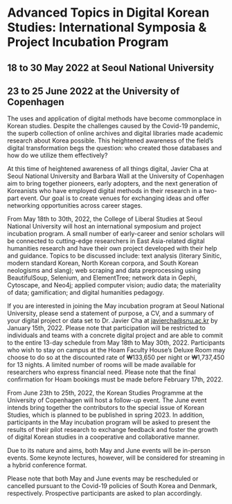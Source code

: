 # Advanced Topics in Digital Korean Studies: International Symposia & Project Incubation Program
## 18 to 30 May 2022 at Seoul National University
## 23 to 25 June 2022 at the University of Copenhagen

The uses and application of digital methods have become commonplace in Korean studies. Despite the challenges caused by the Covid-19 pandemic, the superb collection of online archives and digital libraries made academic research about Korea possible. This heightened awareness of the field’s digital transformation begs the question: who created those databases and how do we utilize them effectively?

At this time of heightened awareness of all things digital, Javier Cha at Seoul National University and Barbara Wall at the University of Copenhagen aim to bring together pioneers, early adopters, and the next generation of Koreanists who have employed digital methods in their research in a two-part event. Our goal is to create venues for exchanging ideas and offer networking opportunities across career stages.

From May 18th to 30th, 2022, the College of Liberal Studies at Seoul National University will host an international symposium and project incubation program. A small number of early-career and senior scholars will be connected to cutting-edge researchers in East Asia-related digital humanities research and have their own project developed with their help and guidance. Topics to be discussed include: text analysis (literary Sinitic, modern standard Korean, North Korean corpora, and South Korean neologisms and slang); web scraping and data preprocessing using BeautifulSoup, Selenium, and ElementTree; network data in Gephi, Cytoscape, and Neo4j; applied computer vision; audio data; the materiality of data; gamification; and digital humanities pedagogy.

If you are interested in joining the May incubation program at Seoul National University, please send a statement of purpose, a CV, and a summary of your digital project or data set to Dr. Javier Cha at javiercha@snu.ac.kr by January 15th, 2022. Please note that participation will be restricted to individuals and teams with a concrete digital project and are able to commit to the entire 13-day schedule from May 18th to May 30th, 2022. Participants who wish to stay on campus at the Hoam Faculty House’s Deluxe Room may choose to do so at the discounted rate of ₩133,650 per night or ₩1,737,450 for 13 nights. A limited number of rooms will be made available for researchers who express financial need. Please note that the final confirmation for Hoam bookings must be made before February 17th, 2022.

From June 23th to 25th, 2022, the Korean Studies Programme at the University of Copenhagen will host a follow-up event. The June event intends bring together the contributors to the special issue of Korean Studies, which is planned to be published in spring 2023. In addition, participants in the May incubation program will be asked to present the results of their pilot research to exchange feedback and foster the growth of digital Korean studies in a cooperative and collaborative manner.

Due to its nature and aims, both May and June events will be in-person events. Some keynote lectures, however, will be considered for streaming in a hybrid conference format.

Please note that both May and June events may be rescheduled or cancelled pursuant to the Covid-19 policies of South Korea and Denmark, respectively. Prospective participants are asked to plan accordingly.
